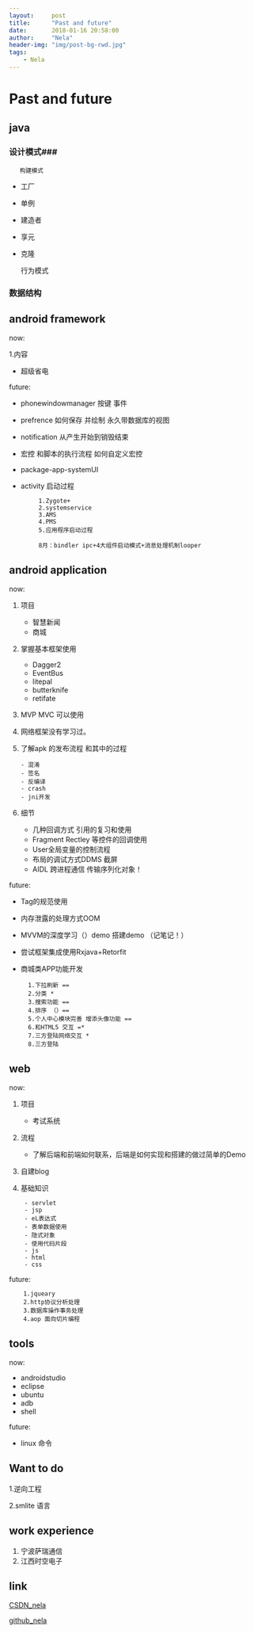 ```yaml
---
layout:     post
title:      "Past and future"
date:       2018-01-16 20:58:00
author:     "Nela"
header-img: "img/post-bg-rwd.jpg"
tags:
    - Nela
---
```


# Past and future #

## java ##
### 设计模式###
 
       构建模式
            
- 工厂 
- 单例
- 建造者
- 享元
- 克隆
     

	 行为模式


###  数据结构 ###

## android framework ## 

now:

1.内容 
     
- 超级省电

future:
        
 - phonewindowmanager  按键 事件 
 - prefrence  如何保存 并绘制 永久带数据库的视图
 - notification  从产生开始到销毁结束
 - 宏控 和脚本的执行流程  如何自定义宏控
 -  package-app-systemUI
 - activity 启动过程

			1.Zygote+
			2.systemservice
			3.AMS
			4.PMS
			5.应用程序启动过程

			8月：bindler ipc+4大组件启动模式+消息处理机制looper



## android application ## 
now: 

1. 项目 
 	- 智慧新闻 
	- 商城

    
2. 掌握基本框架使用
      
	 - Dagger2 
     - EventBus 
     - litepal  
     - butterknife 
     - retifate
    
   
3. MVP MVC 可以使用
   
4. 网络框架没有学习过。
   
5. 了解apk 的发布流程 和其中的过程
   
       - 混淆
       - 签名
       - 反编译
       - crash
       - jni开发
   

6. 细节
	
	 - 几种回调方式 引用的复习和使用      
	 - Fragment Rectley 等控件的回调使用
     - User全局变量的控制流程
     - 布局的调试方式DDMS 截屏
     - AIDL 跨进程通信 传输序列化对象！

        
future:
      
- Tag的规范使用
- 内存泄露的处理方式OOM
- MVVM的深度学习（）demo 搭建demo （记笔记！）
- 尝试框架集成使用Rxjava+Retorfit
- 商城类APP功能开发
		
		1.下拉刷新 ==
		2.分类 *
		3.搜索功能 ==
		4.排序 （）==
		5.个人中心模块完善 增添头像功能 ==
		6.和HTML5 交互 =*
		7.三方登陆网络交互 *
		8.三方登陆



## web ##

now: 
  
1. 项目
  
	- 考试系统 

2. 流程

     - 了解后端和前端如何联系，后端是如何实现和搭建的做过简单的Demo

3. 自建blog

4. 基础知识

		- servlet
		- jsp
		- eL表达式
		- 表单数据使用
		- 隐式对象
		- 使用代码片段
		- js
		- html
		- css


future:

		1.jqueary  
		2.http协议分析处理
		3.数据库操作事务处理
		4.aop 面向切片编程




## tools ##
now: 
   
 - androidstudio 
 - eclipse
 - ubuntu
 - adb
 - shell 
  
future:
   
- linux 命令


##  Want to do ##
 
1.逆向工程

2.smlite 语言




## work experience ##
1.  宁波萨瑞通信
2.  江西时空电子
    
## link ## 

[CSDN_nela](http://blog.csdn.net/cuizehui123)

[github_nela ](https://cuizehui.github.io )






